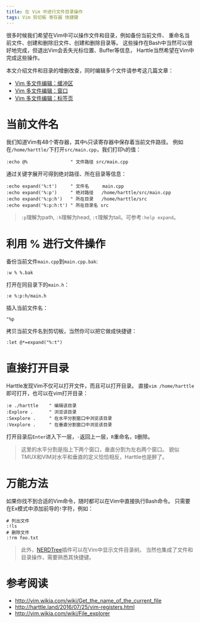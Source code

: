 ```yaml
---
title: 在 Vim 中进行文件目录操作
tags: Vim 剪切板 寄存器 快捷键
---
```


很多时候我们希望在Vim中可以操作文件和目录，例如备份当前文件、
重命名当前文件、创建和删除旧文件、创建和删除目录等。
这些操作在Bash中当然可以很好地完成，但退出Vim会丢失光标位置、Buffer等信息，
Harttle当然希望在Vim中完成这些操作。

本文介绍文件和目录的增删改查，同时编辑多个文件请参考这几篇文章：

* [Vim 多文件编辑：缓冲区](/2015/11/17/vim-buffer.html)
* [Vim 多文件编辑：窗口](/2015/11/14/vim-window.html)
* [Vim 多文件编辑：标签页](/2015/11/12/vim-tabpage.html)

<!--more-->

# 当前文件名

我们知道Vim有48个寄存器，其中`%`只读寄存器中保存着当前文件路径。
例如在`/home/harttle/`下打开`src/main.cpp`，我们打印`%`的值：

```
:echo @%                " 文件路径 src/main.cpp
```

通过关键字展开可得到绝对路径、所在目录等信息：

```
:echo expand('%:t')     " 文件名     main.cpp
:echo expand('%:p')     " 绝对路径   /home/harttle/src/main.cpp
:echo expand('%:p:h')   " 所在目录   /home/harttle/src
:echo expand('%:p:h:t') " 所在目录名 src
```

> `:p`理解为path, `:h`理解为head, `:t`理解为tail。可参考`:help expand`。

# 利用 % 进行文件操作

备份当前文件`main.cpp`到`main.cpp.bak`:

```
:w % %.bak
```

打开在同目录下的`main.h`：

```
:e %:p:h/main.h
```

插入当前文件名：

```
"%p
```

拷贝当前文件名到剪切板，当然你可以把它做成快捷键：

```
:let @*=expand("%:t")
```

# 直接打开目录

Harttle发现Vim不仅可以打开文件，而且可以打开目录。
直接`vim /home/harttle`即可打开，也可以在vim打开目录：

```
:e ./harttle    " 编辑该目录
:Explore .      " 浏览该目录
:Sexplore .     " 在水平分割窗口中浏览该目录
:Vexplore .     " 在垂直分割窗口中浏览该目录
```

打开目录后`Enter`进入下一层，`-`返回上一层，`R`重命名，`D`删除。

> 这里的水平分割是指上下两个窗口，垂直分割为左右两个窗口。
> 貌似TMUX和VIM对水平和垂直的定义恰恰相反，Harttle也是醉了。

# 万能方法

如果你找不到合适的Vim命令，随时都可以在Vim中直接执行Bash命令。
只需要在Ex模式中添加前导的`!`字符，例如：

```
# 列出文件
:!ls
# 删除文件
:!rm foo.txt
```

> 此外，[NERDTree][nerdtree]插件可以在Vim中显示文件目录树。
> 当然也集成了文件和目录操作，需要熟悉其快捷键。


# 参考阅读

* <http://vim.wikia.com/wiki/Get_the_name_of_the_current_file>
* <http://harttle.land/2016/07/25/vim-registers.html>
* <http://vim.wikia.com/wiki/File_explorer>

[nerdtree]: https://github.com/scrooloose/nerdtree
